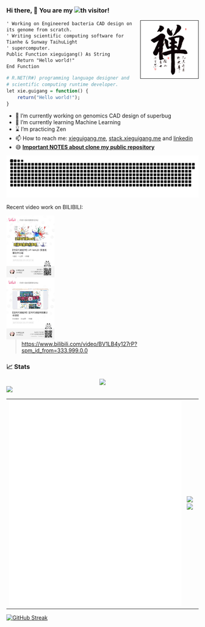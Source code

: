 ### Hi there, 👋 You are my ![](https://profile-counter.glitch.me/xieguigang/count.svg)th visitor!

<a href="http://www.fxl1950.com/shufa/details-250.html">
<img src=".github/zen_fxl1950.png" width="30%" align="right" border="1px" />
</a>

```vbnet
' Working on Engineered bacteria CAD design on its genome from scratch. 
' Writing scientific computing software for Tianhe & Sunway TaihuLight 
' supercomputer.
Public Function xieguigang() As String
    Return "Hello world!"
End Function
```

```r
# R.NET(R#) programming language designer and 
# scientific computing runtime developer.
let xie.guigang = function() {
    return("Hello world!");
}
```

<!--
**xieguigang/xieguigang** is a ✨ _special_ ✨ repository because its `README.md` (this file) appears on your GitHub profile.-->

- 🔭 I’m currently working on genomics CAD design of superbug
- 🌱 I’m currently learning Machine Learning
- ⌛  I’m practicing Zen
- 📫 How to reach me: [xieguigang.me](http://xieguigang.me/), [stack.xieguigang.me](https://stack.xieguigang.me/) and [linkedin](https://www.linkedin.com/in/xie-guigang-8573b1109/)
- 😅 <strong><span style="color: red;"><a href="https://github.com/xieguigang/xieguigang/blob/master/repo.md">**Important NOTES about clone my public repository**</a></span></strong>

<img src=".github/github-user-contribution.svg" />

Recent video work on BILIBILI: 

<a href="https://www.bilibili.com/video/BV1LB4y127rP?spm_id_from=333.999.0.0" style='float:left'>
<img src=".github/QR_APMALDI-MSImaging.jpg" width="25%" />
</a>
<a  style='float:right'>
    <img src=".github/QR_MZKit-20240917.jpg" width="25%">
</a>

> https://www.bilibili.com/video/BV1LB4y127rP?spm_id_from=333.999.0.0

### 📈 Stats
<div align="center">
   <img src="https://github-profile-trophy.vercel.app/?username=xieguigang&theme=flat&no-frame=true&margin-w=30" />
</div>

<!--START_SECTION:waka-->
<!--END_SECTION:waka-->

<!-- https://github.com/vn7n24fzkq/github-profile-summary-cards -->
<img src="https://github-profile-summary-cards.vercel.app/api/cards/profile-details?username=xieguigang&theme=vue" />

<!--
<figure>
    <a href="https://wakatime.com/@xieguigang">
        <img width="400px;" src="https://wakatime.com/share/@xieguigang/5e0d3440-e829-4446-8425-43c457be44ce.svg" /></a>
    </figure>
-->

<!--
[![xieguigang's wakatime stats](https://github-readme-stats.vercel.app/api/wakatime?username=xieguigang&layout=compact)](https://github.com/anuraghazra/github-readme-stats)
-->

|||
|--|--|
|![](metrics.additional.svg)|![](https://github-readme-stats.vercel.app/api?username=xieguigang&show_icons=true&hide_border=true&count_private=true&layout=compact)![](https://github-profile-summary-cards.vercel.app/api/cards/most-commit-language?username=xieguigang&theme=vue)|


[![GitHub Streak](https://streak-stats.demolab.com?user=xieguigang&theme=vue)](https://git.io/streak-stats)

